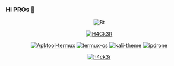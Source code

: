 ### Hi PROs 👋
<p align="center"><img src="https://user-images.githubusercontent.com/46929618/150071352-0321e505-255d-4034-b884-fb166cc7e488.gif" alt="Bt">
  
<p align="center"><a href="https://github.com/h4ck3r0"><img title="H4Ck3R" src="https://github-readme-stats.vercel.app/api?username=h4ck3r0&show_icons=true&include_all_commits=true&theme=chartreuse-dark&cache_seconds=3200"></a>

<p align="center">
<a href="https://github.com/h4ck3r0/Apktool-termux"><img title="Apktool-termux" src="https://github-readme-stats.vercel.app/api/pin/?username=h4ck3r0&repo=Apktool-termux&theme=radical"></a>
<a href="https://github.com/h4ck3r0/Termux-os"><img title="termux-os" src="https://github-readme-stats.vercel.app/api/pin/?username=h4ck3r0&repo=Termux-os&theme=highcontrast"></a>
<a href="https://github.com/h4ck3r0/kali-theme"><img title="kali-theme" src="https://github-readme-stats.vercel.app/api/pin/?username=h4ck3r0&repo=kali-theme&theme=vision-friendly-dark"></a>
<a href="https://github.com/h4ck3r0/Termux-banner"><img title="ipdrone" src="https://github-readme-stats.vercel.app/api/pin/?username=h4ck3r0&repo=Termux-banner&theme=highcontrast"></a>
</p>
<p align="center">
<a href="https://github.com/h4ck3r0"><img title="h4ck3r" src="https://github-readme-stats.vercel.app/api/top-langs/?username=h4ck3r0&layout=compact"></a>
</p>
